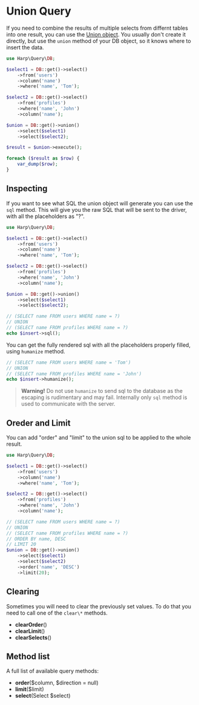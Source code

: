 # Union Query

If you need to combine the results of multiple selects from differnt tables into one result, you can use the [Union object](/src/Union.php). You usually don't create it directly, but use the ``union`` method of your DB object, so it knows where to insert the data.

```php
use Harp\Query\DB;

$select1 = DB::get()->select()
    ->from('users')
    ->column('name')
    ->where('name', 'Tom');

$select2 = DB::get()->select()
    ->from('profiles')
    ->where('name', 'John')
    ->column('name');

$union = DB::get()->union()
    ->select($select1)
    ->select($select2);

$result = $union->execute();

foreach ($result as $row) {
    var_dump($row);
}
```

## Inspecting

If you want to see what SQL the union object will generate you can use the ``sql`` method. This will give you the raw SQL that will be sent to the driver, with all the placeholders as "?".

```php
use Harp\Query\DB;

$select1 = DB::get()->select()
    ->from('users')
    ->column('name')
    ->where('name', 'Tom');

$select2 = DB::get()->select()
    ->from('profiles')
    ->where('name', 'John')
    ->column('name');

$union = DB::get()->union()
    ->select($select1)
    ->select($select2);

// (SELECT name FROM users WHERE name = ?)
// UNION
// (SELECT name FROM profiles WHERE name = ?)
echo $insert->sql();
```

You can get the fully rendered sql with all the placeholders properly filled, using ``humanize`` method.

```php
// (SELECT name FROM users WHERE name = 'Tom')
// UNION
// (SELECT name FROM profiles WHERE name = 'John')
echo $insert->humanize();
```

> __Warning!__ Do not use ``humanize`` to send sql to the database as the escaping is rudimentary and may fail. Internally only ``sql`` method is used to communicate with the server.

## Oreder and Limit

You can add "order" and "limit" to the union sql to be applied to the whole result.

```php
use Harp\Query\DB;

$select1 = DB::get()->select()
    ->from('users')
    ->column('name')
    ->where('name', 'Tom');

$select2 = DB::get()->select()
    ->from('profiles')
    ->where('name', 'John')
    ->column('name');

// (SELECT name FROM users WHERE name = ?)
// UNION
// (SELECT name FROM profiles WHERE name = ?)
// ORDER BY name, DESC
// LIMIT 20
$union = DB::get()->union()
    ->select($select1)
    ->select($select2)
    ->order('name', 'DESC')
    ->limit(20);
```

## Clearing

Sometimes you will need to clear the previously set values. To do that you need to call one of the ``clear\*`` methods.

- __clearOrder__()
- __clearLimit__()
- __clearSelects__()

## Method list

A full list of available query methods:

- __order__($column, $direction = null)
- __limit__($limit)
- __select__(Select $select)
